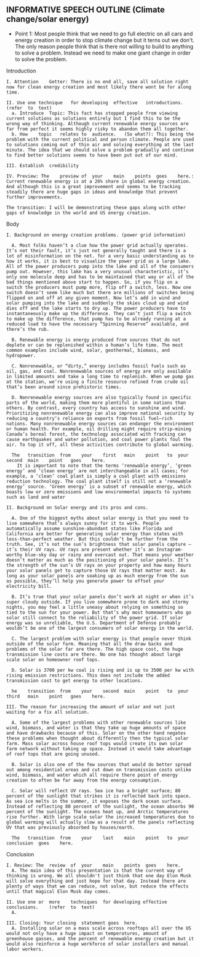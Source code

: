 ## INFORMATIVE SPEECH OUTLINE (Climate change/solar energy)

  - Point 1: Most people think that we need to go full electric on all cars and energy creation in order to stop climate change but it terns out we don't. The only reason people think that is there not willing to build to anything to solve a problem. Instead we need to make one giant change in order to solve the problem.

  Introduction

    I. Attention	Getter: There is no end all, save all solution right now for clean energy creation and most likely there wont be for along time.

    II. Use	one	technique	for	developing	effective	introductions.	(refer	to	text)
      a. Introduce	Topic: This fact has stopped people from viewing current solutions as solutions entirely but I find this to be the wrong way of thinking. Although current renewable energy sources are far from perfect it seems highly risky to abandon them all together.
      b. How	topic	relates	to	audience.	(So	what?): This being the problem with the current political and person climate. People are used to solutions coming out of thin air and solving everything at the last minute. The idea that we should solve a problem gradually and continue to find better solutions seems to have been put out of our mind.

    III. Establish	credibility

    IV. Preview: The	preview	of	your	main	points	goes	here.: Current renewable energy is at a 26% share in global energy creation. And although this is a great improvement and seems to be tracking steadily there are huge gaps in ideas and knowledge that prevent further improvements.

    The	transition: I will be demonstrating these gaps along with other gaps of knowledge in the world and US energy creation.

  Body

    I. Background on energy creation problems. (power grid information)

      A. Most folks haven’t a clue how the power grid actually operates. It’s not their fault, it’s just not generally taught and there is a lot of misinformation on the net. for a very basic understanding as to how it works, it is best to visualize the power grid as a large lake. All of the power producers pump into the lake and all of the consumers pump out. However, this lake has a very unusual characteristic, it’s only one molecule deep and has to be maintained that way or all of the bad things mentioned above start to happen. So, if you flip on a switch the producers must pump more, flip off a switch, less. Now one switch doesn’t seem like much but there are millions of switches being flipped on and off at any given moment. Now let’s add in wind and solar pumping into the lake and suddenly the skies cloud up and wind dies off and the lake starts to dry up. The power producers have to instantaneously make up the difference. They can’t just flip a switch to make up the difference, that pump has to be already running at a reduced load to have the necessary “Spinning Reserve” available, and there’s the rub.

      B. Renewable energy is energy produced from sources that do not deplete or can be replenished within a human’s life time. The most common examples include wind, solar, geothermal, biomass, and hydropower.

      C. Nonrenewable, or “dirty,” energy includes fossil fuels such as oil, gas, and coal. Nonrenewable sources of energy are only available in limited amounts and take a long time to replenish. When we pump gas at the station, we’re using a finite resource refined from crude oil that’s been around since prehistoric times.

      D. Nonrenewable energy sources are also typically found in specific parts of the world, making them more plentiful in some nations than others. By contrast, every country has access to sunshine and wind. Prioritizing nonrenewable energy can also improve national security by reducing a country’s reliance on exports from fossil fuel–rich nations. Many nonrenewable energy sources can endanger the environment or human health. For example, oil drilling might require strip-mining Canada’s boreal forest, the technology associated with fracking can cause earthquakes and water pollution, and coal power plants foul the air. To top it off, all these activities contribute to global warming.

      The	transition	from	your	first	main	point	to	your	second	main	point	goes	here.
        It is important to note that the terms ‘renewable energy’, ‘green energy’ and ‘clean energy’ are not interchangeable in all cases; for example, a ‘clean’ coal plant is simply a coal plant with emissions reduction technology. The coal plant itself is still not a ‘renewable energy’ source. ‘Green energy’ is a subset of renewable energy, which boasts low or zero emissions and low environmental impacts to systems such as land and water

    II. Background on Solar energy and its pros and cons.

      A. One of the biggest myths about solar energy is that you need to live somewhere that’s always sunny for it to work. People automatically assume sunshine-abundant states like Florida and California are better for generating solar energy than states with less-than-perfect weather. But this couldn’t be further from the truth. See, it’s not the sun’s brightness that solar panels capture — it’s their UV rays. UV rays are present whether it’s an Instagram-worthy blue-sky day or rainy and overcast out. That means your weather doesn’t matter as much as the positioning of your solar panels. It’s the strength of the sun’s UV rays on your property and how many hours your solar panels get to capture those UV rays that matter most. As long as your solar panels are soaking up as much energy from the sun as possible, they’ll help you generate power to offset your electricity bill.

      B. It’s true that your solar panels don’t work at night or when it’s super cloudy outside. If you live somewhere prone to dark and stormy nights, you may feel a little uneasy about relying on something so tied to the sun for your power. But that’s why most homeowners who go solar still connect to the reliability of the power grid. If solar energy was so unreliable, the U.S. Department of Defense probably wouldn’t be one of the largest consumers of solar energy in the world.

      C. The largest problem with solar energy is that people never think outside of the solar farm. Meaning that all the draw backs and problems of the solar far are there. The high space cost, the huge transmission line costs are there. No one has thought about large scale solar on homeowner roof tops.

      D. Solar is 3700 per kw coal is rising and is up to 3500 per kw with rising emission restrictions. This does not include the added transmission cost to get energy to other locations.

      he	transition	from	your	second	main	point	to	your	third	main	point	goes	here.

    III. The reason for increasing the amount of solar and not just waiting for a fix all solution.

      A. Some of the largest problems with other renewable sources like wind, biomass, and water is that they take up huge amounts of space and have drawbacks because of this. Solar on the other hand negates these problems when thought about differently then the typical solar farm. Mass solar across house roof tops would create its own solar farm network without taking up space. Instead it would take advantage of roof tops that are going unused.

      B. Solar is also one of the few sources that would do better spread out among residential areas and cut down on transmission costs unlike wind, biomass, and water which all require there point of energy creation to often be far away from the energy consumption.

      C. Solar will reflect UV rays. Sea ice has a bright surface; 80 percent of the sunlight that strikes it is reflected back into space. As sea ice melts in the summer, it exposes the dark ocean surface. Instead of reflecting 80 percent of the sunlight, the ocean absorbs 90 percent of the sunlight. The oceans heat up, and Arctic temperatures rise further. With large scale solar the increased temperatures due to global warming will actually slow as a result of the panels reflecting UV that was previously absorbed by houses/earth.

      The	transition	from	your	last	main	point	to	your	conclusion	goes	here.

  Conclusion

    I. Review: The	review	of	your	main	points	goes	here.
      A. The main idea of this presentation is that the current way of thinking is wrong. We all shouldn't just think that one day Elon Musk will solve everything and just hope for that day. Instead there are plenty of ways that we can reduce, not solve, but reduce the effects until that magical Elon Musk day comes.

    II. Use	one	or	more	techniques	for	developing effective	conclusions.	(refer	to	text)
      A.

    III. Closing: Your closing	statement goes	here.
      A. Installing solar on a mass scale across rooftops all over the US would not only have a huge impact on temperatures, amount of greenhouse gasses, and the percent of renewable energy creation but it would also reinforce a huge workforce of solar installers and manual labor workers.
